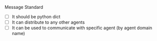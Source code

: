 Message Standard

- [ ] It should be python dict
- [ ] It can distribute to any other agents
- [ ] It can be used to communicate with specific agent (by agent domain name)